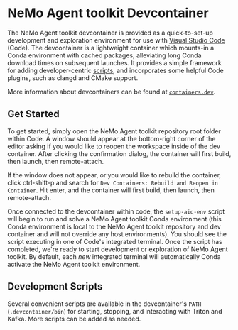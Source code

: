 <!--
SPDX-FileCopyrightText: Copyright (c) 2022-2025, NVIDIA CORPORATION & AFFILIATES. All rights reserved.
SPDX-License-Identifier: Apache-2.0

Licensed under the Apache License, Version 2.0 (the "License");
you may not use this file except in compliance with the License.
You may obtain a copy of the License at

http://www.apache.org/licenses/LICENSE-2.0

Unless required by applicable law or agreed to in writing, software
distributed under the License is distributed on an "AS IS" BASIS,
WITHOUT WARRANTIES OR CONDITIONS OF ANY KIND, either express or implied.
See the License for the specific language governing permissions and
limitations under the License.
-->

# NeMo Agent toolkit Devcontainer

The NeMo Agent toolkit devcontainer is provided as a quick-to-set-up development and exploration environment for use with [Visual Studio Code](https://code.visualstudio.com) (Code). The devcontainer is a lightweight container which mounts-in a Conda environment with cached packages, alleviating long Conda download times on subsequent launches. It provides a simple framework for adding developer-centric [scripts](#development-scripts), and incorporates some helpful Code plugins, such as clangd and CMake support.

More information about devcontainers can be found at [`containers.dev`](https://containers.dev/).

## Get Started

To get started, simply open the NeMo Agent toolkit repository root folder within Code. A window should appear at the bottom-right corner of the editor asking if you would like to reopen the workspace inside of the dev container. After clicking the confirmation dialog, the container will first build, then launch, then remote-attach.

If the window does not appear, or you would like to rebuild the container, click ctrl-shift-p and search for `Dev Containers: Rebuild and Reopen in Container`. Hit enter, and the container will first build, then launch, then remote-attach.

Once connected to the devcontainer within code, the `setup-aiq-env` script will begin to run and solve a NeMo Agent toolkit Conda environment (this Conda environment is local to the NeMo Agent toolkit repository and dev container and will not override any host environments). You should see the script executing in one of Code's integrated terminal. Once the script has completed, we're ready to start development or exploration of NeMo Agent toolkit. By default, each _new_ integrated terminal will automatically Conda activate the NeMo Agent toolkit environment.

## Development Scripts
Several convenient scripts are available in the devcontainer's `PATH` (`.devcontainer/bin`) for starting, stopping, and interacting with Triton and Kafka. More scripts can be added as needed.

